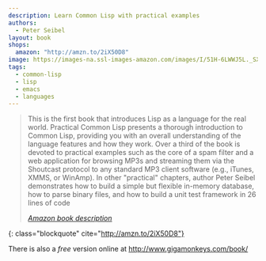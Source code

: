 ```yaml
---
description: Learn Common Lisp with practical examples
authors:
  - Peter Seibel
layout: book
shops:
  amazon: "http://amzn.to/2iX50D8"
image: https://images-na.ssl-images-amazon.com/images/I/51H-6LWWJ5L._SX367_BO1,204,203,200_.jpg
tags:
  - common-lisp
  - lisp
  - emacs
  - languages
---
```


> This is the first book that introduces Lisp as a language for the real world.
> Practical Common Lisp presents a thorough introduction to Common Lisp,
> providing you with an overall understanding of the language features
> and how they work. Over a third of the book is devoted to practical
> examples such as the core of a spam filter and a web application for
> browsing MP3s and streaming them via the Shoutcast protocol to any
> standard MP3 client software (e.g., iTunes, XMMS, or WinAmp). In other
> "practical" chapters, author Peter Seibel demonstrates how to build a
> simple but flexible in-memory database, how to parse binary files, and
> how to build a unit test framework in 26 lines of code
> 
> <footer class="blockquote-footer"> <cite><a href="http://amzn.to/2iX50D8">Amazon book description</a></cite></footer>
{: class="blockquote" cite="http://amzn.to/2iX50D8"}


There is also a *free* version online at <http://www.gigamonkeys.com/book/>

